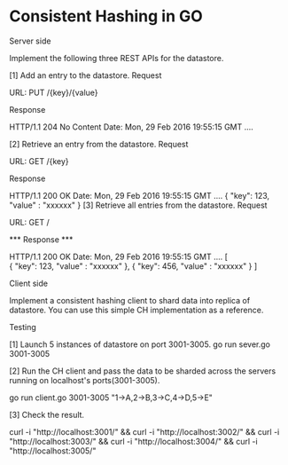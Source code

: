 # Consistent Hashing in GO

Server side

Implement the following three REST APIs for the datastore.

[1] Add an entry to the datastore.
Request

URL: PUT /{key}/{value}

Response

HTTP/1.1 204 No Content
Date: Mon, 29 Feb 2016 19:55:15 GMT
....

[2] Retrieve an entry from the datastore.
Request

URL: GET /{key}

Response

HTTP/1.1 200 OK
Date: Mon, 29 Feb 2016 19:55:15 GMT
....
{
   "key": 123,
   "value" : "xxxxxx"
}
[3] Retrieve all entries from the datastore.
Request

URL: GET /

*** Response ***

HTTP/1.1 200 OK
Date: Mon, 29 Feb 2016 19:55:15 GMT
....
[   
    {
        "key": 123,
        "value" : "xxxxxx"
    },
    {
        "key": 456,
        "value" : "xxxxxx"
    }
]
   
Client side

Implement a consistent hashing client to shard data into replica of datastore. You can use this simple CH implementation as a reference.

Testing

[1] Launch 5 instances of datastore on port 3001-3005.
go run sever.go 3001-3005

[2] Run the CH client and pass the data to be sharded across the servers running on localhost's ports(3001-3005).

go run client.go 3001-3005 "1->A,2->B,3->C,4->D,5->E"

[3] Check the result.

curl -i "http://localhost:3001/" &&
curl -i "http://localhost:3002/" &&
curl -i "http://localhost:3003/" &&
curl -i "http://localhost:3004/" &&
curl -i "http://localhost:3005/"
